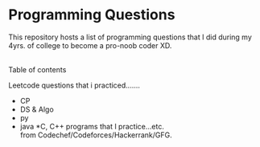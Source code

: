 # Programming Questions 

This repository hosts a list of programming 
questions that I did during my 4yrs. of college to become
a pro-noob coder XD. 

<br>
Table of contents


Leetcode questions that i practiced.......

* CP 
* DS & Algo
* py
* java 
*C, 
C++ programs that I practice...etc. <br>
from Codechef/Codeforces/Hackerrank/GFG.

